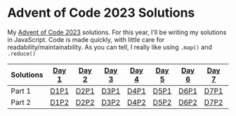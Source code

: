# Advent of Code 2023 Solutions
My [Advent of Code 2023](https://adventofcode.com/2023) solutions.
For this year, I'll be writing my solutions in JavaScript. Code is made quickly, with little care for readability/maintainability.
As you can tell, I really like using `.map()` and `.reduce()`

| Solutions | [Day 1](./p1/README.md) | [Day 2](./p2/README.md) | [Day 3](./p3/README.md) | [Day 4](./p4/README.md) | [Day 5](./p5/README.md) | [Day 6](./p6/README.md) | [Day 7](./p7/README.md) | [Day 8](./p8/README.md) |
| --------- | --------- | --------- | --------- | --------- | --------- | --------- | --------- | --------- |
| Part 1    | [D1P1](./p1/1.js) | [D2P1](./p2/1.js) | [D3P1](./p3/1.js) | [D4P1](./p4/1.js) | [D5P1](./p5/1.js) | [D6P1](./p6/1.js) | [D7P1](./p7/1.js) | [D8P1](./p8/1.js) |
| Part 2    | [D1P2](./p1/2.js) | [D2P2](./p2/2.js) | [D3P2](./p3/2.js) | [D4P2](./p4/2.js) | [D5P2](./p5/2.js) | [D6P2](./p6/2.js) | [D7P2](./p7/2.js) | [D8P2](./p8/2.js) |